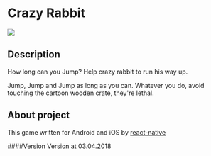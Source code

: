 # Crazy Rabbit

<img src="/resources/demo-2.gif?raw=true">

## Description

How long can you Jump? 
Help crazy rabbit to run his way up.

Jump, Jump and Jump as long as you can. Whatever you do, avoid touching the cartoon wooden crate, they're lethal.

## About project

This game written for Android and iOS by [react-native](https://github.com/facebook/react-native)

####Version
Version at 03.04.2018